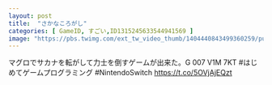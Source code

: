 ```yaml
---
layout: post
title:  "さかなころがし"
categories: [ GameID, すごい,ID1315245633544941569 ]
image: "https://pbs.twimg.com/ext_tw_video_thumb/1404440843499360259/pu/img/jQ9VR2G_YjTGXxIa.jpg"
---
```

マグロでサカナを転がして力士を倒すゲームが出来た。G 007 V1M 7KT #はじめてゲームプログラミング #NintendoSwitch https://t.co/5OVjAjEQzt
